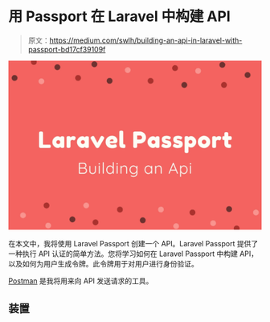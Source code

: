 # 用 Passport 在 Laravel 中构建 API

> 原文：<https://medium.com/swlh/building-an-api-in-laravel-with-passport-bd17cf39109f>

![](img/96a3f48d4226ffe26657995371be81b7.png)

在本文中，我将使用 Laravel Passport 创建一个 API。Laravel Passport 提供了一种执行 API 认证的简单方法。您将学习如何在 Laravel Passport 中构建 API，以及如何为用户生成令牌。此令牌用于对用户进行身份验证。

[Postman](https://www.getpostman.com/) 是我将用来向 API 发送请求的工具。

## 装置